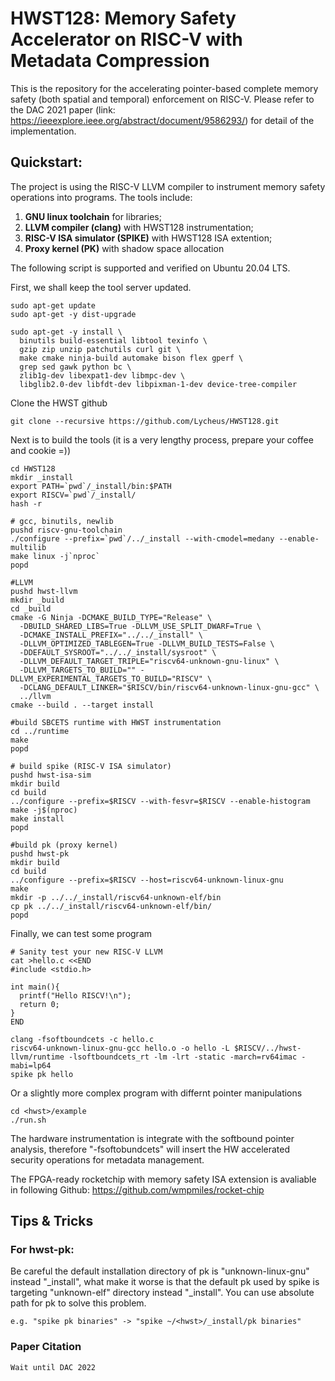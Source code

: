 # HWST128: Memory Safety Accelerator on RISC-V with Metadata Compression

This is the repository for the accelerating pointer-based complete memory safety (both spatial and temporal) enforcement on RISC-V.
Please refer to the DAC 2021 paper (link: https://ieeexplore.ieee.org/abstract/document/9586293/) for detail of the implementation.

## Quickstart:

The project is using the RISC-V LLVM compiler to instrument memory safety operations into programs.
The tools include: 
  1) **GNU linux toolchain** for libraries; 
  2) **LLVM compiler (clang)** with HWST128 instrumentation;
  3) **RISC-V ISA simulator (SPIKE)** with HWST128 ISA extention;
  4) **Proxy kernel (PK)** with shadow space allocation

The following script is supported and verified on Ubuntu 20.04 LTS.

First, we shall keep the tool server updated.

```
sudo apt-get update
sudo apt-get -y dist-upgrade

sudo apt-get -y install \
  binutils build-essential libtool texinfo \
  gzip zip unzip patchutils curl git \
  make cmake ninja-build automake bison flex gperf \
  grep sed gawk python bc \
  zlib1g-dev libexpat1-dev libmpc-dev \
  libglib2.0-dev libfdt-dev libpixman-1-dev device-tree-compiler
```

Clone the HWST github
```
git clone --recursive https://github.com/Lycheus/HWST128.git
```

Next is to build the tools (it is a very lengthy process, prepare your coffee and cookie =))
```
cd HWST128
mkdir _install
export PATH=`pwd`/_install/bin:$PATH
export RISCV=`pwd`/_install/
hash -r

# gcc, binutils, newlib
pushd riscv-gnu-toolchain
./configure --prefix=`pwd`/../_install --with-cmodel=medany --enable-multilib
make linux -j`nproc`
popd

#LLVM
pushd hwst-llvm
mkdir _build
cd _build
cmake -G Ninja -DCMAKE_BUILD_TYPE="Release" \
  -DBUILD_SHARED_LIBS=True -DLLVM_USE_SPLIT_DWARF=True \
  -DCMAKE_INSTALL_PREFIX="../../_install" \
  -DLLVM_OPTIMIZED_TABLEGEN=True -DLLVM_BUILD_TESTS=False \
  -DDEFAULT_SYSROOT="../../_install/sysroot" \
  -DLLVM_DEFAULT_TARGET_TRIPLE="riscv64-unknown-gnu-linux" \
  -DLLVM_TARGETS_TO_BUILD="" -DLLVM_EXPERIMENTAL_TARGETS_TO_BUILD="RISCV" \
  -DCLANG_DEFAULT_LINKER="$RISCV/bin/riscv64-unknown-linux-gnu-gcc" \
  ../llvm
cmake --build . --target install

#build SBCETS runtime with HWST instrumentation
cd ../runtime
make
popd

# build spike (RISC-V ISA simulator)
pushd hwst-isa-sim
mkdir build
cd build
../configure --prefix=$RISCV --with-fesvr=$RISCV --enable-histogram
make -j$(nproc)
make install
popd

#build pk (proxy kernel)
pushd hwst-pk
mkdir build
cd build
../configure --prefix=$RISCV --host=riscv64-unknown-linux-gnu
make
mkdir -p ../../_install/riscv64-unknown-elf/bin
cp pk ../../_install/riscv64-unknown-elf/bin/
popd
```

Finally, we can test some program

```
# Sanity test your new RISC-V LLVM
cat >hello.c <<END
#include <stdio.h>

int main(){
  printf("Hello RISCV!\n");
  return 0;
}
END

clang -fsoftboundcets -c hello.c
riscv64-unknown-linux-gnu-gcc hello.o -o hello -L $RISCV/../hwst-llvm/runtime -lsoftboundcets_rt -lm -lrt -static -march=rv64imac -mabi=lp64 
spike pk hello
```

Or a slightly more complex program with differnt pointer manipulations
```
cd <hwst>/example
./run.sh
```

The hardware instrumentation is integrate with the softbound pointer analysis, therefore "-fsoftobundcets" will insert the HW accelerated security operations for metadata management.

The FPGA-ready rocketchip with memory safety ISA extension is avaliable in following Github:
https://github.com/wmpmiles/rocket-chip

## Tips & Tricks

### For hwst-pk:
Be careful the default installation directory of pk is "unknown-linux-gnu" instead "_install", what make it worse is that the default pk used by spike is targeting "unknown-elf" directory instead "_install".
You can use absolute path for pk to solve this problem. 
```
e.g. "spike pk binaries" -> "spike ~/<hwst>/_install/pk binaries"
```

### Paper Citation
```
Wait until DAC 2022
```
